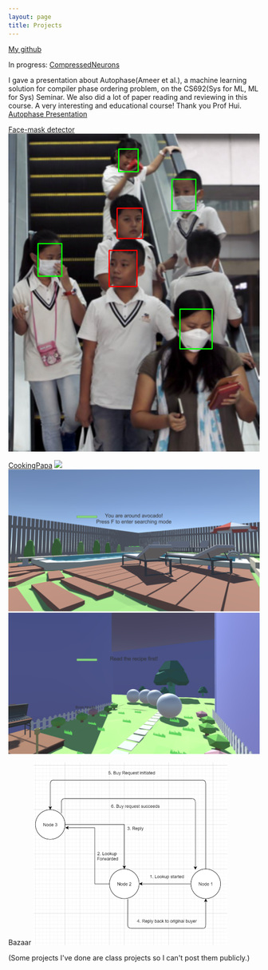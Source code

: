 ```yaml
---
layout: page
title: Projects
---
```


[My github](https://github.com/smalllicheng)

In progress:
[CompressedNeurons](https://github.com/smalllicheng/superneurons-release)

I gave a presentation about Autophase(Ameer et al.), a machine learning solution for compiler phase ordering problem, on the CS692(Sys for ML, ML for Sys) Seminar. We also did a lot of paper reading and reviewing in this course. A very interesting and educational course! Thank you Prof Hui.
[Autophase Presentation](/images/AUTOPHASE.pdf)


[Face-mask detector](https://github.com/smalllicheng/face-mask)
![mask](/images/Mask.jpg)


[CookingPapa](https://github.com/smalllicheng/CookingPapa)
![](/images/CP1.png)
![](/images/CP2.png)
![](/images/CP3.png)


Bazaar
![Bazaar](/images/Bazaar.png)







(Some projects I've done are class projects so I can't post them publicly.)
